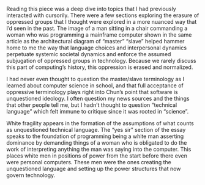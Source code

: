 Reading this piece was a deep dive into topics that I had previously interacted with cursorily. There were a few sections exploring the erasure of oppressed groups that I thought were explored in a more nuanced way that I’d seen in the past. The image of a man sitting in a chair commanding a woman who was programming a mainframe computer shown in the same article as the architectural diagram of “master” “slave” helped hammer home to me the way that language choices and interpersonal dynamics perpetuate systemic societal dynamics and enforce the assumed subjugation of oppressed groups in technology. Because we rarely discuss this part of computing’s history, this oppression is erased and normalized.

I had never even thought to question the master/slave terminology as I learned about computer science in school, and that full acceptance of oppressive terminology plays right into Chun’s point that software is unquestioned ideology. I often question my news sources and the things that other people tell me, but I hadn’t thought to question “technical language” which felt immune to critique since it was rooted in “science”.

White fragility appears in the formation of the assumptions of what counts as unquestioned technical language. The “yes sir” section of the essay speaks to the foundation of programming being a white man asserting dominance by demanding things of a woman who is obligated to do the work of interpreting anything the man was saying into the computer. This places white men in positions of power from the start before there even were personal computers. These men were the ones creating the unquestioned language and setting up the power structures that now govern technology.
